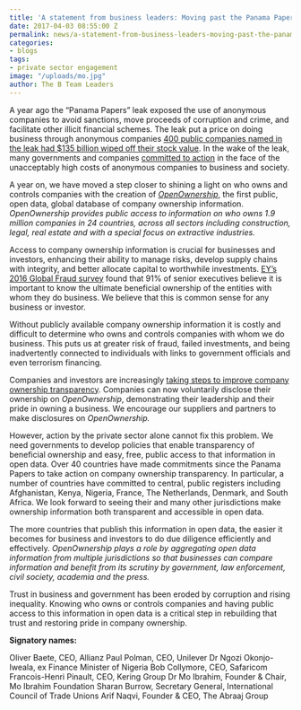 ```yaml
---
title: 'A statement from business leaders: Moving past the Panama Papers'
date: 2017-04-03 08:55:00 Z
permalink: news/a-statement-from-business-leaders-moving-past-the-panama-papers/
categories:
- blogs
tags:
- private sector engagement
image: "/uploads/mo.jpg"
author: The B Team Leaders
---
```


A year ago the “Panama Papers” leak exposed the use of anonymous companies to avoid sanctions, move proceeds of corruption and crime, and facilitate other illicit financial schemes. The leak put a price on doing business through anonymous companies [400 public companies named in the leak had $135 billion wiped off their stock value](https://papers.ssrn.com/sol3/papers.cfm?abstract_id=2771095). In the wake of the leak, many governments and companies [committed to action](http://www.ownershiptransparency.com) in the face of the unacceptably high costs of anonymous companies to business and society.

A year on, we have moved a step closer to shining a light on who owns and controls companies with the creation of *[OpenOwnership](http://www.openownership.com)*, the first public, open data, global database of company ownership information. *OpenOwnership provides public access to information on who owns 1.9 million companies in 24 countries, across all sectors including construction, legal, real estate and with a special focus on extractive industries.*

Access to company ownership information is crucial for businesses and investors, enhancing their ability to manage risks, develop supply chains with integrity, and better allocate capital to worthwhile investments. [EY’s 2016 Global Fraud survey](http://www.ey.com/gl/en/services/assurance/fraud-investigation---dispute-services/ey-global-fraud-survey-2016) found that 91% of senior executives believe it is important to know the ultimate beneficial ownership of the entities with whom they do business. We believe that this is common sense for any business or investor.

Without publicly available company ownership information it is costly and difficult to determine who owns and controls companies with whom we do business. This puts us at greater risk of fraud, failed investments, and being inadvertently connected to individuals with links to government officials and even terrorism financing.

Companies and investors are increasingly [taking steps to improve company ownership transparency](http://www.ownershiptransparency.com). Companies can now voluntarily disclose their ownership on *OpenOwnership*, demonstrating their leadership and their pride in owning a business. We encourage our suppliers and partners to make disclosures on *OpenOwnership.*

However, action by the private sector alone cannot fix this problem. We need governments to develop policies that enable transparency of beneficial ownership and easy, free, public access to that information in open data. Over 40 countries have made commitments since the Panama Papers to take action on company ownership transparency. In particular, a number of countries have committed to central, public registers including Afghanistan, Kenya, Nigeria, France, The Netherlands, Denmark, and South Africa. We look forward to seeing their and many other jurisdictions make ownership information both transparent and accessible in open data.

The more countries that publish this information in open data, the easier it becomes for business and investors to do due diligence efficiently and effectively. *OpenOwnership plays a role by aggregating open data information from multiple jurisdictions so that businesses can compare information and benefit from its scrutiny by government, law enforcement, civil society, academia and the press.*

Trust in business and government has been eroded by corruption and rising inequality. Knowing who owns or controls companies and having public access to this information in open data is a critical step in rebuilding that trust and restoring pride in company ownership.

**Signatory names:**

Oliver Baete, CEO, Allianz
Paul Polman, CEO, Unilever
Dr Ngozi Okonjo-Iweala, ex Finance Minister of Nigeria
Bob Collymore, CEO, Safaricom
Francois-Henri Pinault, CEO, Kering Group
Dr Mo Ibrahim, Founder & Chair, Mo Ibrahim Foundation
Sharan Burrow, Secretary General, International Council of Trade Unions
Arif Naqvi, Founder & CEO, The Abraaj Group

